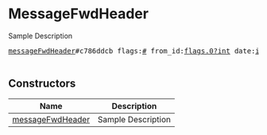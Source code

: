 # MessageFwdHeader

Sample Description

<pre>
<a href="../constructor/messageFwdHeader">messageFwdHeader</a>#c786ddcb flags:<a href="../type/#.md">#</a> from_id:<a href="../type/flags.0?int.md">flags.0?int</a> date:<a href="../type/int.md">int</a> channel_id:<a href="../type/flags.1?int.md">flags.1?int</a> channel_post:<a href="../type/flags.2?int.md">flags.2?int</a> = <a href="../type/MessageFwdHeader.md">MessageFwdHeader</a>;

</pre>

## Constructors

| Name | Description |
|------|-------------|
| [messageFwdHeader](../constructor/messageFwdHeader.md) | Sample Description |

